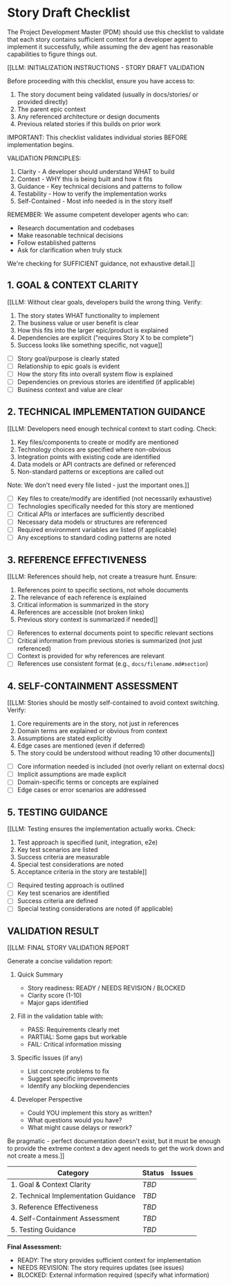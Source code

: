 # Story Draft Checklist

The Project Development Master (PDM) should use this checklist to validate that each story contains sufficient context for a developer agent to implement it successfully, while assuming the dev agent has reasonable capabilities to figure things out.

[[LLM: INITIALIZATION INSTRUCTIONS - STORY DRAFT VALIDATION

Before proceeding with this checklist, ensure you have access to:

1. The story document being validated (usually in docs/stories/ or provided directly)
2. The parent epic context
3. Any referenced architecture or design documents
4. Previous related stories if this builds on prior work

IMPORTANT: This checklist validates individual stories BEFORE implementation begins.

VALIDATION PRINCIPLES:

1. Clarity - A developer should understand WHAT to build
2. Context - WHY this is being built and how it fits
3. Guidance - Key technical decisions and patterns to follow
4. Testability - How to verify the implementation works
5. Self-Contained - Most info needed is in the story itself

REMEMBER: We assume competent developer agents who can:

-  Research documentation and codebases
-  Make reasonable technical decisions
-  Follow established patterns
-  Ask for clarification when truly stuck

We're checking for SUFFICIENT guidance, not exhaustive detail.]]

## 1. GOAL & CONTEXT CLARITY

[[LLM: Without clear goals, developers build the wrong thing. Verify:

1. The story states WHAT functionality to implement
2. The business value or user benefit is clear
3. How this fits into the larger epic/product is explained
4. Dependencies are explicit ("requires Story X to be complete")
5. Success looks like something specific, not vague]]

-  [ ] Story goal/purpose is clearly stated
-  [ ] Relationship to epic goals is evident
-  [ ] How the story fits into overall system flow is explained
-  [ ] Dependencies on previous stories are identified (if applicable)
-  [ ] Business context and value are clear

## 2. TECHNICAL IMPLEMENTATION GUIDANCE

[[LLM: Developers need enough technical context to start coding. Check:

1. Key files/components to create or modify are mentioned
2. Technology choices are specified where non-obvious
3. Integration points with existing code are identified
4. Data models or API contracts are defined or referenced
5. Non-standard patterns or exceptions are called out

Note: We don't need every file listed - just the important ones.]]

-  [ ] Key files to create/modify are identified (not necessarily exhaustive)
-  [ ] Technologies specifically needed for this story are mentioned
-  [ ] Critical APIs or interfaces are sufficiently described
-  [ ] Necessary data models or structures are referenced
-  [ ] Required environment variables are listed (if applicable)
-  [ ] Any exceptions to standard coding patterns are noted

## 3. REFERENCE EFFECTIVENESS

[[LLM: References should help, not create a treasure hunt. Ensure:

1. References point to specific sections, not whole documents
2. The relevance of each reference is explained
3. Critical information is summarized in the story
4. References are accessible (not broken links)
5. Previous story context is summarized if needed]]

-  [ ] References to external documents point to specific relevant sections
-  [ ] Critical information from previous stories is summarized (not just referenced)
-  [ ] Context is provided for why references are relevant
-  [ ] References use consistent format (e.g., `docs/filename.md#section`)

## 4. SELF-CONTAINMENT ASSESSMENT

[[LLM: Stories should be mostly self-contained to avoid context switching. Verify:

1. Core requirements are in the story, not just in references
2. Domain terms are explained or obvious from context
3. Assumptions are stated explicitly
4. Edge cases are mentioned (even if deferred)
5. The story could be understood without reading 10 other documents]]

-  [ ] Core information needed is included (not overly reliant on external docs)
-  [ ] Implicit assumptions are made explicit
-  [ ] Domain-specific terms or concepts are explained
-  [ ] Edge cases or error scenarios are addressed

## 5. TESTING GUIDANCE

[[LLM: Testing ensures the implementation actually works. Check:

1. Test approach is specified (unit, integration, e2e)
2. Key test scenarios are listed
3. Success criteria are measurable
4. Special test considerations are noted
5. Acceptance criteria in the story are testable]]

-  [ ] Required testing approach is outlined
-  [ ] Key test scenarios are identified
-  [ ] Success criteria are defined
-  [ ] Special testing considerations are noted (if applicable)

## VALIDATION RESULT

[[LLM: FINAL STORY VALIDATION REPORT

Generate a concise validation report:

1. Quick Summary

   -  Story readiness: READY / NEEDS REVISION / BLOCKED
   -  Clarity score (1-10)
   -  Major gaps identified

2. Fill in the validation table with:

   -  PASS: Requirements clearly met
   -  PARTIAL: Some gaps but workable
   -  FAIL: Critical information missing

3. Specific Issues (if any)

   -  List concrete problems to fix
   -  Suggest specific improvements
   -  Identify any blocking dependencies

4. Developer Perspective
   -  Could YOU implement this story as written?
   -  What questions would you have?
   -  What might cause delays or rework?

Be pragmatic - perfect documentation doesn't exist, but it must be enough to provide the extreme context a dev agent needs to get the work down and not create a mess.]]

| Category                             | Status | Issues |
| ------------------------------------ | ------ | ------ |
| 1. Goal & Context Clarity            | _TBD_  |        |
| 2. Technical Implementation Guidance | _TBD_  |        |
| 3. Reference Effectiveness           | _TBD_  |        |
| 4. Self-Containment Assessment       | _TBD_  |        |
| 5. Testing Guidance                  | _TBD_  |        |

**Final Assessment:**

-  READY: The story provides sufficient context for implementation
-  NEEDS REVISION: The story requires updates (see issues)
-  BLOCKED: External information required (specify what information)
